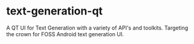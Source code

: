 # text-generation-qt
A QT UI for Text Generation with a variety of API's and toolkits. Targeting the crown for FOSS Android text generation UI.
